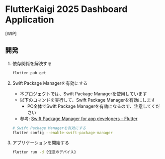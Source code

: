 # FlutterKaigi 2025 Dashboard Application

[WIP]

## 開発

1. 依存関係を解決する

    ```bash
    flutter pub get
    ```

1. Swift Package Managerを有効にする
    - 本プロジェクトでは、Swift Package Managerを使用しています
    - 以下のコマンドを実行して、Swift Package Managerを有効にします
      - PC全体でSwift Package Managerを有効になるので、注意してください
    - 参考: [Swift Package Manager for app developers - Flutter](https://docs.flutter.dev/packages-and-plugins/swift-package-manager/for-app-developers)

    ```bash
    # Swift Package Managerを有効にする
    flutter config --enable-swift-package-manager
    ```

1. アプリケーションを開始する

    ```bash
    flutter run -d {任意のデバイス}
    ```
